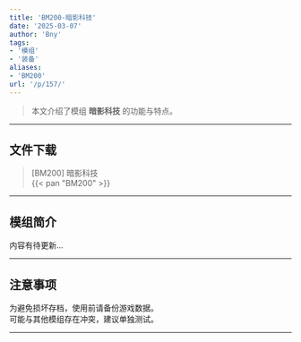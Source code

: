 ```yaml
---
title: 'BM200-暗影科技'
date: '2025-03-07'
author: 'Bny'
tags:
- '模组'
- '装备'
aliases:
- 'BM200'
url: '/p/157/'
---
```


> 本文介绍了模组 **暗影科技** 的功能与特点。

---

## 文件下载

> [BM200] 暗影科技  
{{< pan "BM200" >}}  

---

## 模组简介

>  
内容有待更新...  

---

## 注意事项

>  
为避免损坏存档，使用前请备份游戏数据。  
可能与其他模组存在冲突，建议单独测试。  

---

